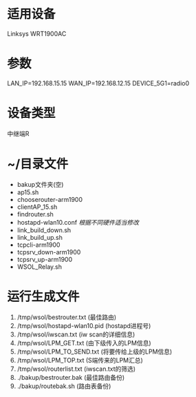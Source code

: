 # 适用设备
Linksys WRT1900AC
# 参数
LAN_IP=192.168.15.15
WAN_IP=192.168.12.15
DEVICE_5G1=radio0

# 设备类型
中继端R

# ~/目录文件
- bakup文件夹(空)
- ap15.sh
- chooserouter-arm1900
- clientAP_15.sh
- findrouter.sh
- hostapd-wlan10.conf *根据不同硬件适当修改*
- link_build_down.sh
- link_build_up.sh
- tcpcli-arm1900
- tcpsrv_down-arm1900
- tcpsrv_up-arm1900
- WSOL_Relay.sh

# 运行生成文件
1. /tmp/wsol/bestrouter.txt 		(最佳路由)
2. /tmp/wsol/hostapd-wlan10.pid 	(hostapd进程号)
3. /tmp/wsol/iwscan.txt 			(iw scan的详细信息)
4. /tmp/wsol/LPM_GET.txt 			(由下级传入的LPM信息)
5. /tmp/wsol/LPM_TO_SEND.txt 		(将要传给上级的LPM信息)
6. /tmp/wsol/LPM_TOP.txt 			(S端传来的LPM汇总)
7. /tmp/wsol/routerlist.txt 		(iwscan.txt的筛选)
8. ./bakup/bestrouter.bak 			(最佳路由备份)
9. ./bakup/routebak.sh 				(路由表备份)